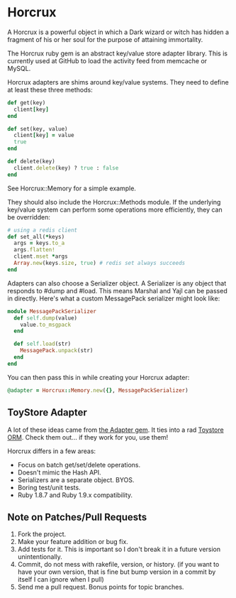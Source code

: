 # Horcrux

A Horcrux is a powerful object in which a Dark wizard or witch has hidden a
fragment of his or her soul for the purpose of attaining immortality.

The Horcrux ruby gem is an abstract key/value store adapter library.  This is
currently used at GitHub to load the activity feed from memcache or MySQL.

Horcrux adapters are shims around key/value systems.  They need to define at
least these three methods:

```ruby
def get(key)
  client[key]
end

def set(key, value)
  client[key] = value
  true
end

def delete(key)
  client.delete(key) ? true : false
end
```

See Horcrux::Memory for a simple example.

They should also include the Horcrux::Methods module.  If the underlying
key/value system can perform some operations more efficiently, they can 
be overridden:

```ruby
# using a redis client
def set_all(*keys)
  args = keys.to_a
  args.flatten!
  client.mset *args
  Array.new(keys.size, true) # redis set always succeeds
end
```

Adapters can also choose a Serializer object.  A Serializer is any object that
responds to #dump and #load.  This means Marshal and Yajl can be passed in
directly. Here's what a custom MessagePack serializer might look like:

```ruby
module MessagePackSerializer
  def self.dump(value)
    value.to_msgpack
  end

  def self.load(str)
    MessagePack.unpack(str)
  end
end
```

You can then pass this in while creating your Horcrux adapter:

```ruby
@adapter = Horcrux::Memory.new({}, MessagePackSerializer)
```

## ToyStore Adapter

A lot of these ideas came from [the Adapter gem][adapter].  It ties into a rad
[Toystore ORM][toystore].  Check them out... if they work for you, use them!

Horcrux differs in a few areas:

* Focus on batch get/set/delete operations.
* Doesn't mimic the Hash API.
* Serializers are a separate object.  BYOS.
* Boring test/unit tests.  
* Ruby 1.8.7 and Ruby 1.9.x compatibility.

[adapter]: https://github.com/newtoy/adapter
[toystore]: https://github.com/newtoy/toystore

## Note on Patches/Pull Requests

1. Fork the project.
2. Make your feature addition or bug fix.
3. Add tests for it. This is important so I don't break it in a future version
   unintentionally.
4. Commit, do not mess with rakefile, version, or history. (if you want to have
   your own version, that is fine but bump version in a commit by itself I can
   ignore when I pull)
5. Send me a pull request. Bonus points for topic branches.

